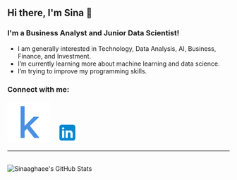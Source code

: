 ## Hi there, I'm Sina  👋 

### I'm a Business Analyst and Junior Data Scientist!

- I am generally interested in Technology, Data Analysis, AI, Business, Finance, and Investment.
- I’m currently learning more about machine learning and data science.
- I’m trying to improve my programming skills.



### Connect with me:

[![kaggle](./img/icons8-kaggle-96.png)](https://www.kaggle.com/sinaaghaee)
&nbsp;&nbsp;
[![linkedin](./img/linkedin.png)](https://www.linkedin.com/in/sinaaghaee)


---

<br/>

<img align="left" alt="Sinaaghaee's GitHub Stats" src="https://github-readme-stats.vercel.app/api?username=sinaaghaee&show_icons=true&hide_border=false&title_color=ff652f&icon_color=FFE400&bg_color=09131B&text_color=ffffff&border_color=0c1a25" />


[linkedin]: https://www.linkedin.com/in/sinaaghaee/
[kaggle]: https://www.kaggle.com/sinaaghaee